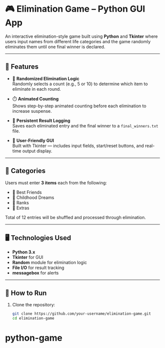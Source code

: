 # 🎮 Elimination Game – Python GUI App

An interactive elimination-style game built using **Python** and **Tkinter** where users input names from different life categories and the game randomly eliminates them until one final winner is declared.

---

## 🚀 Features

- 🧠 **Randomized Elimination Logic**  
  Randomly selects a count (e.g., 5 or 10) to determine which item to eliminate in each round.

- ⏱️ **Animated Counting**  
  Shows step-by-step animated counting before each elimination to increase suspense.

- 📝 **Persistent Result Logging**  
  Saves each eliminated entry and the final winner to a `final_winners.txt` file.

- 🎨 **User-Friendly GUI**  
  Built with Tkinter — includes input fields, start/reset buttons, and real-time output display.

---

## 🧩 Categories

Users must enter **3 items** each from the following:
- 👬 Best Friends
- 🌟 Childhood Dreams
- 🥇 Ranks
- 🎁 Extras

Total of 12 entries will be shuffled and processed through elimination.

---

## 🖥️ Technologies Used

- **Python 3.x**
- **Tkinter** for GUI
- **Random** module for elimination logic
- **File I/O** for result tracking
- **messagebox** for alerts

---

## 📂 How to Run

1. Clone the repository:
   ```bash
   git clone https://github.com/your-username/elimination-game.git
   cd elimination-game
# python-game
